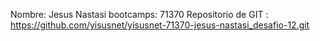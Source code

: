 
Nombre: Jesus Nastasi
bootcamps: 71370
Repositorio de GIT : https://github.com/yisusnet/yisusnet-71370-jesus-nastasi_desafio-12.git




